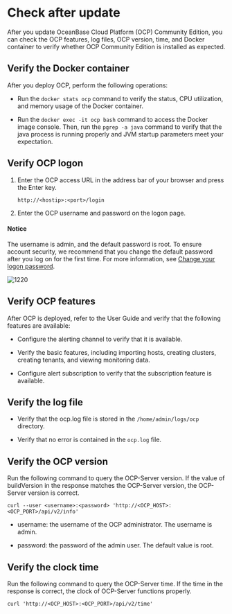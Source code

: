 # Check after update

After you update OceanBase Cloud Platform (OCP) Community Edition, you can check the OCP features, log files, OCP version, time, and Docker container to verify whether OCP Community Edition is installed as expected.

## Verify the Docker container

After you deploy OCP, perform the following operations:

* Run the `docker stats ocp` command to verify the status, CPU utilization, and memory usage of the Docker container.

* Run the `docker exec -it ocp bash` command to access the Docker image console. Then, run the `pgrep -a java` command to verify that the java process is running properly and JVM startup parameters meet your expectation.

## Verify OCP logon

1. Enter the OCP access URL in the address bar of your browser and press the Enter key.

   ```shell
   http://<hostip>:<port>/login
   ```

2. Enter the OCP username and password on the logon page.

  <main id="notice" type='notice'>
    <h4>Notice</h4>
    <p>The username is admin, and the default password is root. To ensure account security, we recommend that you change the default password after you log on for the first time. For more information, see <a href="../1600.system-management-features/600.management-user-center/200.change-the-logon-password.md">Change your logon password</a>.</p>
  </main>

   ![1220](https://help-static-aliyun-doc.aliyuncs.com/assets/img/en-US/3470664561/p371882.png)

## Verify OCP features

After OCP is deployed, refer to the User Guide and verify that the following features are available:

* Configure the alerting channel to verify that it is available.

* Verify the basic features, including importing hosts, creating clusters, creating tenants, and viewing monitoring data.

* Configure alert subscription to verify that the subscription feature is available.

## Verify the log file

* Verify that the ocp.log file is stored in the `/home/admin/logs/ocp` directory.

* Verify that no error is contained in the `ocp.log` file.

## Verify the OCP version

Run the following command to query the OCP-Server version. If the value of buildVersion in the response matches the OCP-Server version, the OCP-Server version is correct.

```shell
curl --user <username>:<password> 'http://<OCP_HOST>:<OCP_PORT>/api/v2/info'
```

* username: the username of the OCP administrator. The username is admin.

* password: the password of the admin user. The default value is root.

## Verify the clock time

Run the following command to query the OCP-Server time. If the time in the response is correct, the clock of OCP-Server functions properly.

```shell
curl 'http://<OCP_HOST>:<OCP_PORT>/api/v2/time'
```
